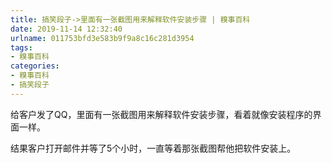 ```yaml
---
title: 搞笑段子->里面有一张截图用来解释软件安装步骤 | 糗事百科
date: 2019-11-14 12:32:40
urlname: 011753bfd3e583b9f9a8c16c281d3954
tags: 
- 糗事百科
categories:
- 糗事百科
- 搞笑段子
---
```

给客户发了QQ，里面有一张截图用来解释软件安装步骤，看着就像安装程序的界面一样。

结果客户打开邮件并等了5个小时，一直等着那张截图帮他把软件安装上。


